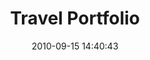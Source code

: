 ---
title: Travel Portfolio
thumbnail:
  source: /assets/thm/featured/travel-diary.jpg
  caption: Go to my Travel Portfolio
link:
  url: https://travel.toms.click
order: 1
date: 2010-09-15 14:40:43
---